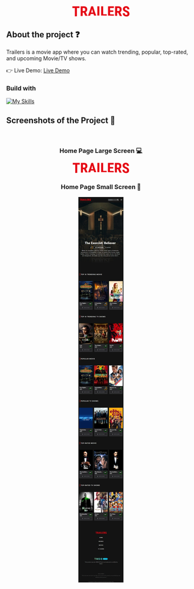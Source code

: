 <div align='center'><img style="width:30%" src='./src/components/assets/Trailers-logo.png'/></div>

<h2>About the project ❓</h2>

  <p>Trailers is a movie app where you can watch trending, popular, top-rated, and upcoming Movie/TV shows.</p>

👉 Live Demo: <a href='https://trailers-alpha.vercel.app/'>Live Demo</a>

<h3>Build with</h3> 

[![My Skills](https://skillicons.dev/icons?i=html,css,javascript,react,tailwind,postman)](https://skillicons.dev)

<h2>Screenshots of the Project 📸</h2>
<br>

<div align='center'>
<h3 align='center'>Home Page Large Screen 💻</h3>
<img src='./src/components/assets/Trailers.png'/>
</div>

<div align='center'>
<h3> Home Page Small Screen 📱</h3>
<img src='./src/components/assets/Mobile-Trailers.png'/>
</div>
